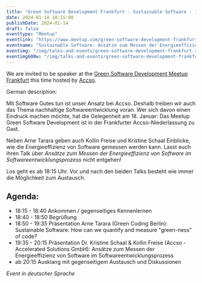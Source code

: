 ```yaml
---
title: "Green Software Development Frankfurt - Sustainable Software - 18.01.2023"
date: 2024-01-18 18:15:00
publishDate: 2024-01-14
draft: false
eventtype: "Meetup"
eventlink: "https://www.meetup.com/green-software-development-frankfurt/events/297639022/"
eventname: "Sustainable Software: Ansätze zum Messen der Energieeffizienz von Software"
eventimg: "/img/talks-and-events/green-software-development-frankfurt-2023-01-18.webp"
eventimg600w: "/img/talks-and-events/green-software-development-frankfurt-2023-01-18-2x.webp"
---
```


We are invited to be speaker at the [Green Software Development Meetup Frankfurt](https://www.meetup.com/green-software-development-frankfurt/) this time hosted by 
[Accso](https://accso.de/).

German description:


Mit Software Gutes tun ist unser Ansatz bei Accso. Deshalb treiben wir auch das Thema nachhaltige Softwareentwicklung voran.
Wer sich davon einen Eindruck machen möchte, hat die Gelegenheit am 18. Januar: Das Meetup Green Software Development ist in der Frankfurter Accso-Niederlassung zu Gast.
 
Neben Arne Tarara geben auch Kollin Freise und Kristine Schaal Einblicke, wie die Energieeffizienz von Software gemessen werden kann. Lasst euch ihren Talk über *Ansätze zum Messen der Energieeffizienz von Software im Softwareentwicklungsprozess* nicht entgehen! 
 
Los geht es ab 18:15 Uhr. Vor und nach den beiden Talks besteht wie immer die Möglichkeit zum Austausch.
 
## Agenda:

- 18:15 - 18:40 Ankommen / gegenseitiges Kennenlernen
- 18:40 - 18:50 Begrüßung
- 18:50 - 19:35 Präsentation Arne Tarara (Green Coding Berlin): Sustainable Software: How can we quantify and measure "green-ness" of code?
- 19:35 - 20:15 Präsentation Dr. Kristine Schaal & Kollin Freise (Accso - Accelerated Solutions GmbH): Ansätze zum Messen der Energieeffizienz von Software im Softwareentwicklungsprozess
- ab 20:15 Ausklang mit gegenseitigem Austausch und Diskussionen

*Event in deutscher Sprache*
